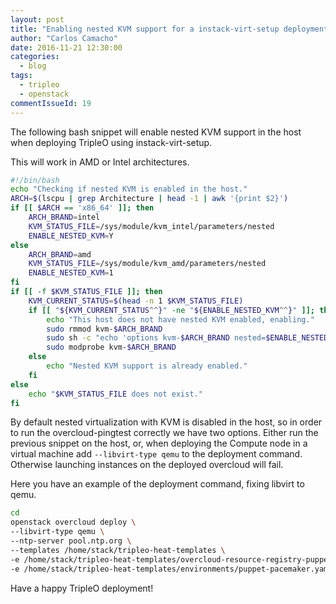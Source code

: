```yaml
---
layout: post
title: "Enabling nested KVM support for a instack-virt-setup deployment."
author: "Carlos Camacho"
date: 2016-11-21 12:30:00
categories:
  - blog
tags:
  - tripleo
  - openstack
commentIssueId: 19
---
```


The following bash snippet will enable
nested KVM support in the host when deploying TripleO
using instack-virt-setup.

This will work in AMD or Intel architectures.

```bash
#!/bin/bash
echo "Checking if nested KVM is enabled in the host."
ARCH=$(lscpu | grep Architecture | head -1 | awk '{print $2}')
if [[ $ARCH == 'x86_64' ]]; then
    ARCH_BRAND=intel
    KVM_STATUS_FILE=/sys/module/kvm_intel/parameters/nested
    ENABLE_NESTED_KVM=Y
else
    ARCH_BRAND=amd
    KVM_STATUS_FILE=/sys/module/kvm_amd/parameters/nested
    ENABLE_NESTED_KVM=1
fi
if [[ -f $KVM_STATUS_FILE ]]; then
    KVM_CURRENT_STATUS=$(head -n 1 $KVM_STATUS_FILE)
    if [[ "${KVM_CURRENT_STATUS^^}" -ne "${ENABLE_NESTED_KVM^^}" ]]; then
        echo "This host does not have nested KVM enabled, enabling."
        sudo rmmod kvm-$ARCH_BRAND
        sudo sh -c "echo 'options kvm-$ARCH_BRAND nested=$ENABLE_NESTED_KVM' >> /etc/modprobe.d/dist.conf"
        sudo modprobe kvm-$ARCH_BRAND
    else
        echo "Nested KVM support is already enabled."
    fi
else
    echo "$KVM_STATUS_FILE does not exist."
fi
```

By default nested virtualization with KVM is disabled in the
host, so in order to run the overcloud-pingtest correctly we have two
options. Either run the previous snippet on the host,
or, when deploying the Compute node in a virtual machine
add `--libvirt-type qemu` to the deployment command.
Otherwise launching instances on the deployed overcloud will fail.

Here you have an example of the deployment command, fixing
libvirt to qemu.

```bash
cd
openstack overcloud deploy \
--libvirt-type qemu \
--ntp-server pool.ntp.org \
--templates /home/stack/tripleo-heat-templates \
-e /home/stack/tripleo-heat-templates/overcloud-resource-registry-puppet.yaml \
-e /home/stack/tripleo-heat-templates/environments/puppet-pacemaker.yaml
```

Have a happy TripleO deployment!

